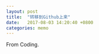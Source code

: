 ```yaml
---
layout: post
title:  "转移到Github上来"
date:   2017-08-03 14:20:40 +0800
categories: memo
---
```


From Coding.